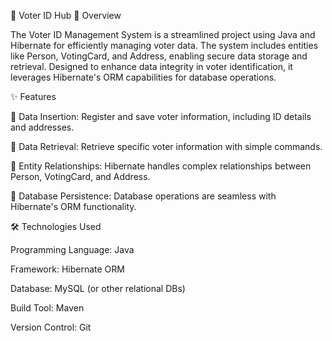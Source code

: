 🌟 Voter ID Hub
📜 Overview

The Voter ID Management System is a streamlined project using Java and Hibernate for efficiently managing voter data. The system includes entities like Person, VotingCard, and Address, enabling secure data storage and retrieval. Designed to enhance data integrity in voter identification, it leverages Hibernate's ORM capabilities for database operations.


✨ Features

📝 Data Insertion: Register and save voter information, including ID details and addresses.

🔎 Data Retrieval: Retrieve specific voter information with simple commands.

🔗 Entity Relationships: Hibernate handles complex relationships between Person, VotingCard, and Address.

🔐 Database Persistence: Database operations are seamless with Hibernate's ORM functionality.

🛠️ Technologies Used

Programming Language: Java

Framework: Hibernate ORM

Database: MySQL (or other relational DBs)

Build Tool: Maven

Version Control: Git
